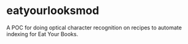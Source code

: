 # eatyourlooksmod
A POC for doing optical character recognition on recipes to automate indexing for Eat Your Books.
